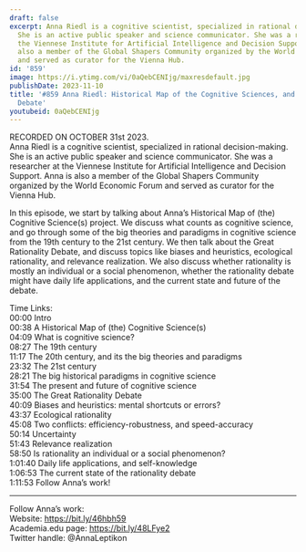 ```yaml
---
draft: false
excerpt: Anna Riedl is a cognitive scientist, specialized in rational decision-making.
  She is an active public speaker and science communicator. She was a researcher at
  the Viennese Institute for Artificial Intelligence and Decision Support. Anna is
  also a member of the Global Shapers Community organized by the World Economic Forum
  and served as curator for the Vienna Hub.
id: '859'
image: https://i.ytimg.com/vi/0aQebCENIjg/maxresdefault.jpg
publishDate: 2023-11-10
title: '#859 Anna Riedl: Historical Map of the Cognitive Sciences, and the Great Rationality
  Debate'
youtubeid: 0aQebCENIjg
---
```

<div class="timelinks">

RECORDED ON OCTOBER 31st 2023.  
Anna Riedl is a cognitive scientist, specialized in rational decision-making. She is an active public speaker and science communicator. She was a researcher at the Viennese Institute for Artificial Intelligence and Decision Support. Anna is also a member of the Global Shapers Community organized by the World Economic Forum and served as curator for the Vienna Hub.

In this episode, we start by talking about Anna’s Historical Map of (the) Cognitive Science(s) project. We discuss what counts as cognitive science, and go through some of the big theories and paradigms in cognitive science from the 19th century to the 21st century. We then talk about the Great Rationality Debate, and discuss topics like biases and heuristics, ecological rationality, and relevance realization. We also discuss whether rationality is mostly an individual or a social phenomenon, whether the rationality debate might have daily life applications, and the current state and future of the debate.

Time Links:  
<time>00:00</time> Intro  
<time>00:38</time> A Historical Map of (the) Cognitive Science(s)  
<time>04:09</time> What is cognitive science?  
<time>08:27</time> The 19th century  
<time>11:17</time> The 20th century, and its the big theories and paradigms  
<time>23:32</time> The 21st century  
<time>28:21</time> The big historical paradigms in cognitive science  
<time>31:54</time> The present and future of cognitive science  
<time>35:00</time> The Great Rationality Debate  
<time>40:09</time> Biases and heuristics: mental shortcuts or errors?  
<time>43:37</time> Ecological rationality  
<time>45:08</time> Two conflicts: efficiency-robustness, and speed-accuracy  
<time>50:14</time> Uncertainty  
<time>51:43</time> Relevance realization  
<time>58:50</time> Is rationality an individual or a social phenomenon?  
<time>1:01:40</time> Daily life applications, and self-knowledge  
<time>1:06:53</time> The current state of the rationality debate  
<time>1:11:53</time> Follow Anna’s work!

---

Follow Anna’s work:  
Website: https://bit.ly/46hbh59  
Academia.edu page: https://bit.ly/48LFye2  
Twitter handle: @AnnaLeptikon
</div>

